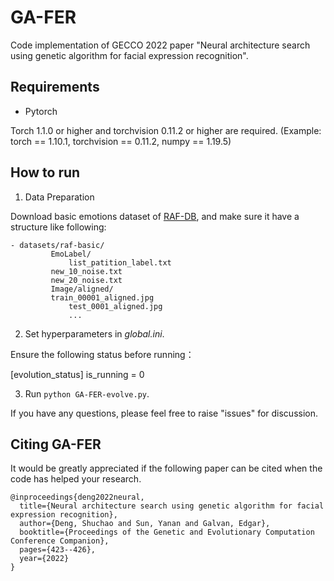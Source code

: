 # GA-FER

Code implementation of GECCO 2022 paper "Neural architecture search using genetic algorithm for facial expression recognition".

## Requirements
- Pytorch

Torch 1.1.0 or higher and torchvision 0.11.2 or higher are required.
(Example: torch == 1.10.1,  torchvision  == 0.11.2,  numpy == 1.19.5)

## How to run

1. Data Preparation

  Download basic emotions dataset of [RAF-DB](http://www.whdeng.cn/RAF/model1.html#dataset), and make sure it have a structure like following:
 
```
- datasets/raf-basic/
         EmoLabel/
             list_patition_label.txt
	     new_10_noise.txt
	     new_20_noise.txt
         Image/aligned/
	     train_00001_aligned.jpg
             test_0001_aligned.jpg
             ...
```

2. Set hyperparameters in *global.ini*.

Ensure the following status before running：

[evolution_status]
is_running = 0

3. Run `python GA-FER-evolve.py`.

If you have any questions, please feel free to raise "issues" for discussion.

## Citing GA-FER

It would be greatly appreciated if the following paper can be cited when the code has helped your research.

```
@inproceedings{deng2022neural,
  title={Neural architecture search using genetic algorithm for facial expression recognition},
  author={Deng, Shuchao and Sun, Yanan and Galvan, Edgar},
  booktitle={Proceedings of the Genetic and Evolutionary Computation Conference Companion},
  pages={423--426},
  year={2022}
}
```


